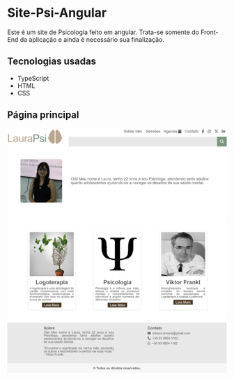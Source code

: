 # Site-Psi-Angular

Este é um site de Psicologia feito em angular. Trata-se somente do Front-End da aplicação e ainda é necessário sua finalização.

## Tecnologias usadas
- TypeScript
- HTML
- CSS

## Página principal 
<img src="/imgReadme/psi1.png">

<img src="/imgReadme/psi2.png">

<img src="/imgReadme/psi3.png">


